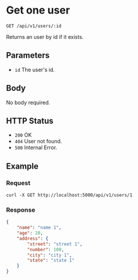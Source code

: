 # Get one user

```
GET /api/v1/users/:id
```

Returns an user by id if it exists.

## Parameters

* `id` The user's id.

## Body

No body required.

## HTTP Status

* `200` OK
* `404` User not found.
* `500` Internal Error.

## Example

### Request

```
curl -X GET http://localhost:5000/api/v1/users/1
```

### Response

```json
{
    "name": "name 1",
    "age": 20,
    "address": {
        "street": "street 1",
        "number": 100,
        "city": "city 1",
        "state": "state 1"
    }
}
```